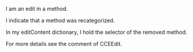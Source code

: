 I am an edit in a method.

I indicate that a method was recategorized.

In my editContent dictionary, I hold the selector of the removed method.

For more details see the comment of CCEEdit.